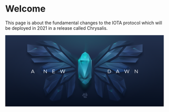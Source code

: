# Welcome

This page is about the fundamental changes to the IOTA protocol which will be deployed in 2021 in a release called Chrysalis.

![](./assets/01_butterfly.png)

